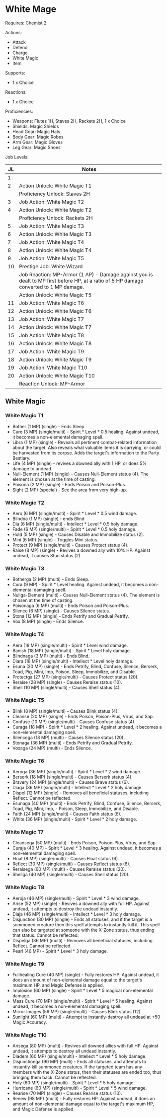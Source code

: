 # White Mage

Requires: Chemist 2

Actions:

- Attack
- Defend
- Charge
- White Magic
- Item

Supports:

- 1 x Choice

Reactions:

- 1 x Choice

Proficiencies:

- Weapons: Flutes 1H, Staves 2H, Rackets 2H, 1 x Choice
- Shields: Magic Shields
- Head Gear: Magic Hats
- Body Gear: Magic Robes
- Arm Gear: Magic Gloves
- Leg Gear: Magic Shoes

Job Levels:

| JL | Notes |
| --- | --- |
| 1 | 
| 2 | Action Unlock: White Magic T1
|   | Proficiency Unlock: Staves 2H
| 3 | Job Action: White Magic T2
| 4 | Action Unlock: White Magic T2
|   | Proficiency Unlock: Rackets 2H
| 5 | Job Action: White Magic T3
| 6 | Action Unlock: White Magic T3
| 7 | Job Action: White Magic T4
| 8 | Action Unlock: White Magic T4
| 9 | Job Action: White Magic T5
| 10 | Prestige Job: White Wizard
|    | Job Reaction: MP-Armor (1 AP) - Damage against you is dealt to MP first before HP, at a ratio of 5 HP damage converted to 1 MP damage.
|    | Action Unlock: White Magic T5
| 11 | Job Action: White Magic T6
| 12 | Action Unlock: White Magic T6
| 13 | Job Action: White Magic T7
| 14 | Action Unlock: White Magic T7
| 15 | Job Action: White Magic T8
| 16 | Action Unlock: White Magic T8
| 17 | Job Action: White Magic T9
| 18 | Action Unlock: White Magic T9
| 19 | Job Action: White Magic T10
| 20 | Action Unlock: White Magic T10
|    | Reaction Unlock: MP-Armor

## White Magic

### White Magic T1

- Bother (1 MP) (single) - Ends Sleep
- Cure (3 MP) (single/multi) - Spirit * Level * 0.5 healing. Against undead, it becomes a non-elemental damaging spell.
- Libra (1 MP) (single) - Reveals all pertinent combat-related information about the target. Also reveals what valuable items it is carrying, or could be harvested from its corpse. Adds the target's information to the Party Bestiary.
- Life (4 MP) (single) - revives a downed ally with 1 HP, or does 5% damage to undead.
- Null-Element (1 MP) (single) - Causes Null-Element status (4). The element is chosen at the time of casting.
- Poisona (2 MP) (single) - Ends Poison and Poison-Plus.
- Sight (2 MP) (special) - See the area from very high-up.

### White Magic T2

- Aero (6 MP) (single/multi) - Spirit * Level * 0.5 wind damage.
- Blindna (1 MP) (single) - ends Blind
- Dia (6 MP) (single/multi) - Intellect * Level * 0.5 holy damage.
- Fade (6 MP) (single/multi) - Spirit * Level * 0.5 holy damage.
- Hold (5 MP) (single) - Causes Disable and Immobilize status (2).
- Mini (6 MP) (single) - Toggles Mini status.
- Protect (9 MP) (single/multi) - Causes Protect status (4).
- Raise (8 MP) (single) - Revives a downed ally with 10% HP. Against undead, it causes Stun status (2).

### White Magic T3

- Botherga (2 MP) (multi) - Ends Sleep.
- Cura (9 MP) - Spirit * Level healing. Against undead, it becomes a non-elemental damaging spell.
- Nullga-Element (multi) - Causes Null-Element status (4). The element is chosen at the time of casting.
- Poisonaga (6 MP) (multi) - Ends Poison and Poison-Plus.
- Silence (6 MP) (single) - Causes Silence status.
- Stona (12 MP) (single) - Ends Petrify and Gradual Petrify.
- Vox (8 MP) (single) - Ends Silence.

### White Magic T4
 
- Aera (18 MP) (single/multi) - Spirit * Level wind damage.
- Banish (18 MP) (single/multi) - Spirit * Level holy damage.
- Blindnaga (3 MP) (multi) - Ends Blind.
- Diara (18 MP) (single/multi) - Intellect * Level holy damage.
- Esuna (20 MP) (single) - Ends Petrify, Blind, Confuse, Silence, Berserk, Toad, Pig, Mini, Imp, Poison, Sleep, Immobilize, and Disable.
- Protectga (27 MP) (single/multi) - Causes Protect status (20).
- Reraise (28 MP) (single) - Causes Reraise status (10).
- Shell (10 MP) (single/multi) - Causes Shell status (4).

### White Magic T5

- Blink (8 MP) (single/multi) - Causes Blink status (4).
- Cleanse (20 MP) (single) - Ends Poison, Poison-Plus, Virus, and Sap.
- Confuse (10 MP) (single/multi) - Causes Confuse status (4).
- Curaga (18 MP) - Spirit * Level * 2 healing. Against undead, it becomes a non-elemental damaging spell.
- Silencega (18 MP) (multi) - Causes Silence status (20).
- Stonaga (36 MP) (multi) - Ends Petrify and Gradual Petrify.
- Voxaga (24 MP) (multi) - Ends Silence.

### White Magic T6

- Aeroga (36 MP) (single/multi) - Spirit * Level * 2 wind damage.
- Berserk (18 MP) (single/multi) - Causes Berserk status (4).
- Bravery (24 MP) (single/multi) - Causes Brave status (6).
- Diaga (36 MP) (single/multi) - Intellect * Level * 2 holy damage.
- Dispel (12 MP) (single) - Removes all beneficial statuses, including Reflect. Cannot be reflected.
- Esunaga (40 MP) (multi) - Ends Petrify, Blind, Confuse, Silence, Berserk, Toad, Pig, Mini, Imp, - Poison, Sleep, Immobilize, and Disable.
- Faith (24 MP) (single/multi) - Causes Faith status (6).
- White (36 MP) (single/multi) - Spirit * Level * 2 holy damage.

### White Magic T7

- Cleansega (50 MP) (multi) - Ends Poison, Poison-Plus, Virus, and Sap.
- Curaja (40 MP) - Spirit * Level * 3 healing. Against undead, it becomes a non-elemental damaging spell.
- Float (8 MP) (single/multi) - Causes Float status (6).
- Reflect (30 MP) (single/multi) - Causes Reflect status (6).
- Reraisega (60 MP) (multi) - Causes Reraise status (20).
- Shellga (40 MP) (single/multi) - Causes Shell status (20).

### White Magic T8

- Aeroja (46 MP) (single/multi) - Spirit * Level * 3 wind damage.
- Arise (52 MP) (single) - Revives a downed ally with full HP. Against undead, it attempts to destroy the undead instantly.
- Diaja (46 MP) (single/multi) - Intellect * Level * 3 holy damage.
- Disjunction (30 MP) (single) - Ends all statuses, and if the target is a summoned creature then this spell attempts to instantly-kill it. This spell can also be targeted at someone with the X-Zone status, thus ending that status. Cannot be reflected.
- Dispelga (36 MP) (multi) - Removes all beneficial statuses, including Reflect. Cannot be reflected.
- Pearl (46 MP) - Spirit * Level * 3 holy damage.

### White Magic T9

- Fullhealing Cure (40 MP) (single) - Fully restores HP. Against undead, it does an amount of non-elemental damage equal to the target's maximum HP, and Magic Defense is applied.
- Implosion (60 MP) (single) - Spirit * Level * 5 magical non-elemental damage.
- Mass Cure (70 MP) (single/multi) - Spirit * Level * 5 healing. Against undead, it becomes a non-elemental damaging spell.
- Mirror Images (56 MP) (single/multi) - Causes Blink status (12).
- Sunlight (60 MP) (multi) - Attempt to instantly-destroy all undead at +50 Magic Accuracy.

### White Magic T10

- Arisega (80 MP) (multi) - Revives all downed allies with full HP. Against undead, it attempts to destroy all undead instantly.
- Diadem (60 MP) (single/multi) - Intellect * Level * 5 holy damage.
- Disjunctionga (90 MP) (multi) - Ends all statuses, and attempts to instantly-kill summoned creatures. If the targeted team has any members with the X-Zone status, then their statuses are ended too, thus bringing them back. Cannot be reflected.
- Holy (60 MP) (single/multi) - Spirit * Level * 5 holy damage.
- Hurricane (60 MP) (single/multi) - Spirit * Level * 5 wind damage.
- Rearise (70 MP) (single) - Causes Rearise status (10).
- Renew (98 MP) (multi) - Fully restores HP. Against undead, it does an amount of non-elemental damage equal to the target's maximum HP, and Magic Defense is applied.
